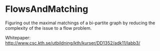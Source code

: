 # FlowsAndMatching
Figuring out the maximal matchings of a bi-partite graph by reducing the complexity of the issue to a flow problem.

Whitepaper:
http://www.csc.kth.se/utbildning/kth/kurser/DD1352/adk11/labb3/
